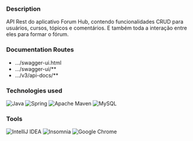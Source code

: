 ### Description
API Rest do aplicativo Forum Hub, contendo funcionalidades CRUD para usuários, cursos, tópicos e comentários. E também toda a interação entre eles para formar o fórum.

### Documentation Routes
- .../swagger-ui.html
- .../swagger-ui/**
- .../v3/api-docs/**

### Technologies used
![Java](https://img.shields.io/badge/java-%23ED8B00.svg?style=for-the-badge&logo=openjdk&logoColor=white)
![Spring](https://img.shields.io/badge/spring-%236DB33F.svg?style=for-the-badge&logo=spring&logoColor=white)
![Apache Maven](https://img.shields.io/badge/Apache%20Maven-C71A36?style=for-the-badge&logo=Apache%20Maven&logoColor=white)
![MySQL](https://img.shields.io/badge/mysql-4479A1.svg?style=for-the-badge&logo=mysql&logoColor=white)

### Tools
![IntelliJ IDEA](https://img.shields.io/badge/IntelliJIDEA-000000.svg?style=for-the-badge&logo=intellij-idea&logoColor=white)
![Insomnia](https://img.shields.io/badge/Insomnia-black?style=for-the-badge&logo=insomnia&logoColor=5849BE)
![Google Chrome](https://img.shields.io/badge/Google%20Chrome-4285F4?style=for-the-badge&logo=GoogleChrome&logoColor=white)
